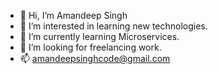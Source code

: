 - 👋 Hi, I’m Amandeep Singh
- 👀 I’m interested in learning new technologies.
- 🌱 I’m currently learning Microservices.
- 💞️ I’m looking for freelancing work.
- 📫 amandeepsinghcode@gmail.com

<!---
amandeep90s/amandeep90s is a ✨ special ✨ repository because its `README.md` (this file) appears on your GitHub profile.
You can click the Preview link to take a look at your changes.
--->
